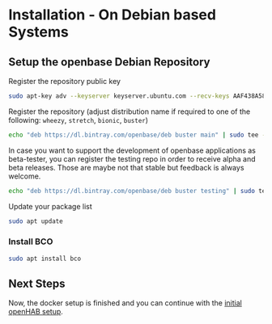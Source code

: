 # Installation - On Debian based Systems

## Setup the openbase Debian Repository

Register the repository public key
```bash
sudo apt-key adv --keyserver keyserver.ubuntu.com --recv-keys AAF438A589C2F541
```

Register the repository (adjust distribution name if required to one of the following: `wheezy`, `stretch`, `bionic`, `buster`)
```bash
echo "deb https://dl.bintray.com/openbase/deb buster main" | sudo tee -a /etc/apt/sources.list
```

In case you want to support the development of openbase applications as beta-tester, you can register the testing repo in order to receive alpha and beta releases. Those are maybe not that stable but feedback is always welcome.
```bash
echo "deb https://dl.bintray.com/openbase/deb buster testing" | sudo tee -a /etc/apt/sources.list
```

Update your package list
```bash
sudo apt update
```

### Install BCO

```bash
sudo apt install bco
``` 

## Next Steps

Now, the docker setup is finished and you can continue with the [initial openHAB setup](/user/howto/setup-openhab.md).